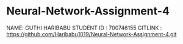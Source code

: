 # Neural-Network-Assignment-4
NAME: GUTHI HARIBABU
STUDENT ID : 700746155
GITLINK : https://github.com/Haribabu1019/Neural-Network-Assignment-4.git

